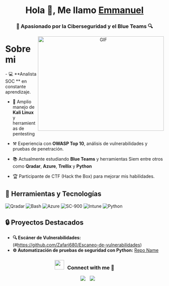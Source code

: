 <h1 align="center">Hola 👋, Me llamo <a href="https://100rabhcsmc.github.io/Me.io/" target="blank">
Emmanuel</a></h1>
<h3 align="center"> 🔐 Apasionado por la Ciberseguridad y el Blue Teams 🔍  </h3>



<a target="_blank" align="center">
  <img align="right" top="800" height="300" width="400" alt="GIF" src="https://media.giphy.com/media/SWoSkN6DxTszqIKEqv/giphy.gif">
</a>
<h1> Sobre mi </h1> 
- 💻 **Analista SOC ** en constante aprendizaje. 

- 🐧 Amplio manejo de **Kali Linux** y herramientas de pentesting

-  ⚒️ Experiencia con **OWASP Top 10**, análisis de vulnerabilidades y pruebas de penetración.  

- 📚 Actualmente estudiando **Blue Teams** y herramientas Siem entre otros como **Qradar**, **Azure**, **Trellix** y **Python**

- 🏆 Participante de CTF (Hack the Box) para mejorar mis habilidades.


## 🧰 Herramientas y Tecnologías  
![Qradar](https://img.shields.io/badge/Kali_Linux-1793D1?style=flat-square&logo=kalilinux&logoColor=white)
![Bash](https://img.shields.io/badge/Nmap-004B87?style=flat-square&logo=nmap&logoColor=white)
![Azure](https://img.shields.io/badge/Wireshark-1679A7?style=flat-square&logo=wireshark&logoColor=white)
![SC-900](https://img.shields.io/badge/Burp_Suite-FF6F00?style=flat-square&logo=burpsuite&logoColor=white)
![Intune](https://img.shields.io/badge/Metasploit-20232A?style=flat-square&logo=proxmox&logoColor=white)
![Python](https://img.shields.io/badge/Python-3776AB?style=flat-square&logo=python&logoColor=white)  

## 🔒 Proyectos Destacados  
- **🔍 Escáner de Vulnerabilidades:**(#https://github.com/Zafari680/Escaneo-de-vulnerabilidades)  
- **⚙️ Automatización de pruebas de seguridad con Python:** [Repo Name](#)  


<h3 align="center" > <img src="https://media.giphy.com/media/iY8CRBdQXODJSCERIr/giphy.gif" width="30" height="30" style="margin-right: 10px;">Connect with me 🤝 </h3>

<p align="center">
<div align="center"  class="icons-social" style="margin-left: 10px;">
        <a style="margin-left: 10px;"  target="_blank" href="https://www.linkedin.com/in/emmanuel-gomez-analista/">
			<img src="https://img.icons8.com/doodle/40/000000/linkedin--v2.png"></a>
        <a style="margin-left: 10px;" target="_blank" href="https://github.com/Zafari680">
		<img src="https://img.icons8.com/doodle/40/000000/github--v1.png"></a>
      </div>

</p>
